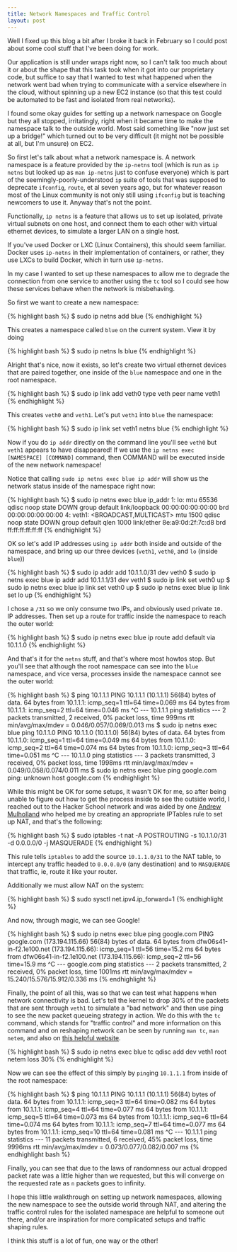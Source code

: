 ```yaml
---
title: Network Namespaces and Traffic Control
layout: post
---
```


Well I fixed up this blog a bit after I broke it back in February so I could post about some cool stuff that I've been doing for work.

Our application is still under wraps right now, so I can't talk too much about it or about the shape that this task took when it got into our proprietary code, but suffice to say that I wanted to test what happened when the network went bad when trying to communicate with a service elsewhere in the cloud, without spinning up a new EC2 instance (so that this test could be automated to be fast and isolated from real networks).

I found some okay guides for setting up a network namespace on Google but they all stopped, irritatingly, right when it became time to make the namespace talk to the outside world. Most said something like "now just set up a bridge!" which turned out to be very difficult (it might not be possible at all, but I'm unsure) on EC2.

So first let's talk about what a network namespace is. A network namespace is a feature provided by the `ip-netns` tool (which is run as `ip netns` but looked up as `man ip-netns` just to confuse everyone) which is part of the seemingly-poorly-understood `ip` suite of tools that was supposed to deprecate `ifconfig`, `route`, et al seven years ago, but for whatever reason most of the Linux community is not only still using `ifconfig` but is teaching newcomers to use it. Anyway that's not the point.

Functionally, `ip netns` is a feature that allows us to set up isolated, private virtual subnets on one host, and connect them to each other with virtual ethernet devices, to simulate a larger LAN on a single host.

If you've used Docker or LXC (Linux Containers), this should seem familiar. Docker uses `ip-netns` in their implementation of containers, or rather, they use LXCs to build Docker, which in turn use `ip-netns`.

In my case I wanted to set up these namespaces to allow me to degrade the connection from one service to another using the `tc` tool so I could see how these services behave when the network is misbehaving.

So first we want to create a new namespace:

{% highlight bash %}
$ sudo ip netns add blue
{% endhighlight %}

This creates a namespace called `blue` on the current system. View it by doing

{% highlight bash %}
$ sudo ip netns ls
blue
{% endhighlight %}

Alright that's nice, now it exists, so let's create two virtual ethernet devices that are paired together, one inside of the `blue` namespace and one in the root namespace.

{% highlight bash %}
$ sudo ip link add veth0 type veth peer name veth1
{% endhighlight %}

This creates `veth0` and `veth1`. Let's put `veth1` into `blue` the namespace:

{% highlight bash %}
$ sudo ip link set veth1 netns blue
{% endhighlight %}

Now if you do `ip addr` directly on the command line you'll see `veth0` but `veth1` appears to have disappeared! If we use the `ip netns exec [NAMESPACE] [COMMAND]` command, then COMMAND will be executed inside of the new network namespace!

Notice that calling `sudo ip netns exec blue ip addr` will show us the network status inside of the namespace right now:

{% highlight bash %}
$ sudo ip netns exec blue ip_addr
1: lo: <LOOPBACK> mtu 65536 qdisc noop state DOWN group default 
    link/loopback 00:00:00:00:00:00 brd 00:00:00:00:00:00
4: veth1: <BROADCAST,MULTICAST> mtu 1500 qdisc noop state DOWN group default qlen 1000
    link/ether 8e:a9:0d:2f:7c:d8 brd ff:ff:ff:ff:ff:ff
{% endhighlight %}

OK so let's add IP addresses using `ip addr` both inside and outside of the namespace, and bring up our three devices (`veth1`, `veth0`, and `lo` (inside `blue`))

{% highlight bash %}
$ sudo ip addr add 10.1.1.0/31 dev veth0
$ sudo ip netns exec blue ip addr add 10.1.1.1/31 dev veth1
$ sudo ip link set veth0 up
$ sudo ip netns exec blue ip link set veth0 up
$ sudo ip netns exec blue ip link set lo up
{% endhighlight %}

I chose a `/31` so we only consume two IPs, and obviously used private `10.` IP addresses. Then set up a route for traffic inside the namespace to reach the outer world:

{% highlight bash %}
$ sudo ip netns exec blue ip route add default via 10.1.1.0
{% endhighlight %}

And that's it for the `netns` stuff, and that's where most howtos stop. But you'll see that although the root namespace can see into the `blue` namespace, and vice versa, processes inside the namespace cannot see the outer world:

{% highlight bash %}
$ ping 10.1.1.1
PING 10.1.1.1 (10.1.1.1) 56(84) bytes of data.
64 bytes from 10.1.1.1: icmp_seq=1 ttl=64 time=0.069 ms
64 bytes from 10.1.1.1: icmp_seq=2 ttl=64 time=0.046 ms
^C
--- 10.1.1.1 ping statistics ---
2 packets transmitted, 2 received, 0% packet loss, time 999ms
rtt min/avg/max/mdev = 0.046/0.057/0.069/0.013 ms
$ sudo ip netns exec blue ping 10.1.1.0
PING 10.1.1.0 (10.1.1.0) 56(84) bytes of data.
64 bytes from 10.1.1.0: icmp_seq=1 ttl=64 time=0.049 ms
64 bytes from 10.1.1.0: icmp_seq=2 ttl=64 time=0.074 ms
64 bytes from 10.1.1.0: icmp_seq=3 ttl=64 time=0.051 ms
^C
--- 10.1.1.0 ping statistics ---
3 packets transmitted, 3 received, 0% packet loss, time 1998ms
rtt min/avg/max/mdev = 0.049/0.058/0.074/0.011 ms
$ sudo ip netns exec blue ping google.com
ping: unknown host google.com
{% endhighlight %}

While this might be OK for some setups, it wasn't OK for me, so after being unable to figure out how to get the process inside to see the outside world, I reached out to the Hacker School network and was aided by one [Andrew Mulholland](http://twitter.com/itwasntandy) who helped me by creating an appropriate IPTables rule to set up NAT, and that's the following:

{% highlight bash %}
$ sudo iptables -t nat -A POSTROUTING -s 10.1.1.0/31 -d 0.0.0.0/0 -j MASQUERADE
{% endhighlight %}

This rule tells `iptables` to add the source `10.1.1.0/31` to the NAT table, to intercept any traffic headed to `0.0.0.0/0` (any destination) and to `MASQUERADE` that traffic, ie, route it like your router.

Additionally we must allow NAT on the system:

{% highlight bash %}
$ sudo sysctl net.ipv4.ip_forward=1
{% endhighlight %}

And now, through magic, we can see Google!

{% highlight bash %}
$ sudo ip netns exec blue ping google.com
PING google.com (173.194.115.66) 56(84) bytes of data.
64 bytes from dfw06s41-in-f2.1e100.net (173.194.115.66): icmp_seq=1 ttl=56 time=15.2 ms
64 bytes from dfw06s41-in-f2.1e100.net (173.194.115.66): icmp_seq=2 ttl=56 time=15.9 ms
^C
--- google.com ping statistics ---
2 packets transmitted, 2 received, 0% packet loss, time 1001ms
rtt min/avg/max/mdev = 15.240/15.576/15.912/0.336 ms
{% endhighlight %}


Finally, the point of all this, was so that we can test what happens when network connectivity is bad. Let's tell the kernel to drop 30% of the packets that are sent through `veth1` to simulate a "bad network" and then use ping to see the new packet queueing strategy in action. We do this with the `tc` command, which stands for "traffic control" and more information on this command and on reshaping network can be seen by running `man tc`, `man netem`, and also on [this helpful website](http://www.linuxfoundation.org/collaborate/workgroups/networking/netem).

{% highlight bash %}
$ sudo ip netns exec blue tc qdisc add dev veth1 root netem loss 30%
{% endhighlight %}

Now we can see the effect of this simply by `ping`ing `10.1.1.1` from inside of the root namespace:

{% highlight bash %}
$ ping 10.1.1.1
PING 10.1.1.1 (10.1.1.1) 56(84) bytes of data.
64 bytes from 10.1.1.1: icmp_seq=3 ttl=64 time=0.082 ms
64 bytes from 10.1.1.1: icmp_seq=4 ttl=64 time=0.077 ms
64 bytes from 10.1.1.1: icmp_seq=5 ttl=64 time=0.073 ms
64 bytes from 10.1.1.1: icmp_seq=6 ttl=64 time=0.074 ms
64 bytes from 10.1.1.1: icmp_seq=7 ttl=64 time=0.077 ms
64 bytes from 10.1.1.1: icmp_seq=10 ttl=64 time=0.081 ms
^C
--- 10.1.1.1 ping statistics ---
11 packets transmitted, 6 received, 45% packet loss, time 9996ms
rtt min/avg/max/mdev = 0.073/0.077/0.082/0.007 ms
{% endhighlight bash %}

Finally, you can see that due to the laws of randomness our actual dropped packet rate was a little higher than we requested, but this will converge on the requested rate as `n` packets goes to infinity.

I hope this little walkthrough on setting up network namespaces, allowing the new namespace to see the outside world through NAT, and altering the traffic control rules for the isolated namespace are helpful to someone out there, and/or are inspiration for more complicated setups and traffic shaping rules.

I think this stuff is a lot of fun, one way or the other!
